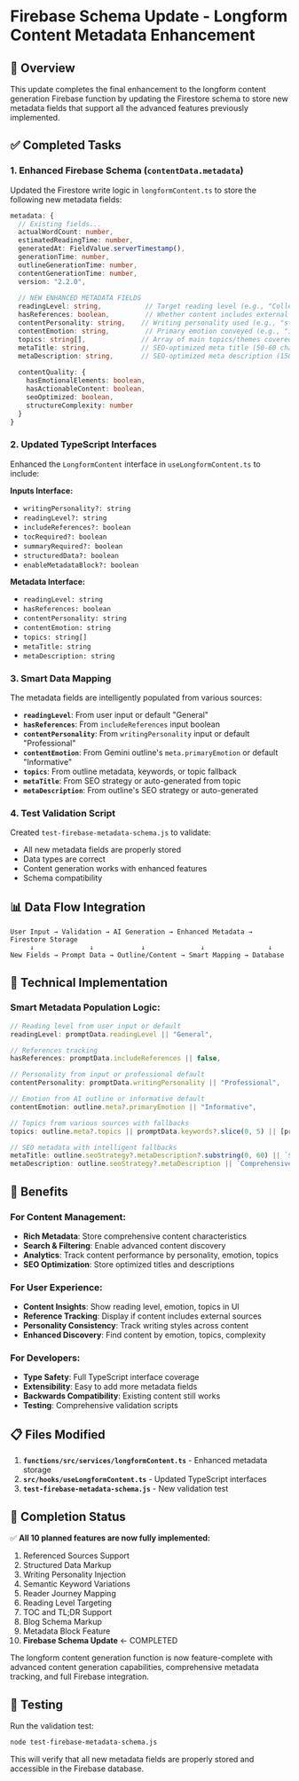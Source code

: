 # Firebase Schema Update - Longform Content Metadata Enhancement

## 🎯 Overview
This update completes the final enhancement to the longform content generation Firebase function by updating the Firestore schema to store new metadata fields that support all the advanced features previously implemented.

## ✅ Completed Tasks

### 1. **Enhanced Firebase Schema (`contentData.metadata`)**
Updated the Firestore write logic in `longformContent.ts` to store the following new metadata fields:

```typescript
metadata: {
  // Existing fields...
  actualWordCount: number,
  estimatedReadingTime: number,
  generatedAt: FieldValue.serverTimestamp(),
  generationTime: number,
  outlineGenerationTime: number,
  contentGenerationTime: number,
  version: "2.2.0",
  
  // NEW ENHANCED METADATA FIELDS
  readingLevel: string,           // Target reading level (e.g., "College level", "High School")
  hasReferences: boolean,         // Whether content includes external references
  contentPersonality: string,    // Writing personality used (e.g., "strategic consultant")
  contentEmotion: string,         // Primary emotion conveyed (e.g., "informed", "motivated")
  topics: string[],              // Array of main topics/themes covered
  metaTitle: string,             // SEO-optimized meta title (50-60 chars)
  metaDescription: string,       // SEO-optimized meta description (150-160 chars)
  
  contentQuality: {
    hasEmotionalElements: boolean,
    hasActionableContent: boolean,
    seoOptimized: boolean,
    structureComplexity: number
  }
}
```

### 2. **Updated TypeScript Interfaces**
Enhanced the `LongformContent` interface in `useLongformContent.ts` to include:

**Inputs Interface:**
- `writingPersonality?: string`
- `readingLevel?: string`
- `includeReferences?: boolean`
- `tocRequired?: boolean`
- `summaryRequired?: boolean`
- `structuredData?: boolean`
- `enableMetadataBlock?: boolean`

**Metadata Interface:**
- `readingLevel: string`
- `hasReferences: boolean`
- `contentPersonality: string`
- `contentEmotion: string`
- `topics: string[]`
- `metaTitle: string`
- `metaDescription: string`

### 3. **Smart Data Mapping**
The metadata fields are intelligently populated from various sources:

- **`readingLevel`**: From user input or default "General"
- **`hasReferences`**: From `includeReferences` input boolean
- **`contentPersonality`**: From `writingPersonality` input or default "Professional"
- **`contentEmotion`**: From Gemini outline's `meta.primaryEmotion` or default "Informative"
- **`topics`**: From outline metadata, keywords, or topic fallback
- **`metaTitle`**: From SEO strategy or auto-generated from topic
- **`metaDescription`**: From outline's SEO strategy or auto-generated

### 4. **Test Validation Script**
Created `test-firebase-metadata-schema.js` to validate:
- All new metadata fields are properly stored
- Data types are correct
- Content generation works with enhanced features
- Schema compatibility

## 📊 Data Flow Integration

```
User Input → Validation → AI Generation → Enhanced Metadata → Firestore Storage
     ↓              ↓            ↓              ↓                ↓
New Fields → Prompt Data → Outline/Content → Smart Mapping → Database
```

## 🔧 Technical Implementation

### Smart Metadata Population Logic:
```typescript
// Reading level from user input or default
readingLevel: promptData.readingLevel || "General",

// References tracking
hasReferences: promptData.includeReferences || false,

// Personality from input or professional default
contentPersonality: promptData.writingPersonality || "Professional",

// Emotion from AI outline or informative default
contentEmotion: outline.meta?.primaryEmotion || "Informative",

// Topics from various sources with fallbacks
topics: outline.meta?.topics || promptData.keywords?.slice(0, 5) || [promptData.topic],

// SEO metadata with intelligent fallbacks
metaTitle: outline.seoStrategy?.metaDescription?.substring(0, 60) || `${promptData.topic} - Expert Guide`,
metaDescription: outline.seoStrategy?.metaDescription || `Comprehensive guide to ${promptData.topic} for ${promptData.audience}`
```

## 🚀 Benefits

### For Content Management:
- **Rich Metadata**: Store comprehensive content characteristics
- **Search & Filtering**: Enable advanced content discovery
- **Analytics**: Track content performance by personality, emotion, topics
- **SEO Optimization**: Store optimized titles and descriptions

### For User Experience:
- **Content Insights**: Show reading level, emotion, topics in UI
- **Reference Tracking**: Display if content includes external sources
- **Personality Consistency**: Track writing styles across content
- **Enhanced Discovery**: Find content by emotion, topics, complexity

### For Developers:
- **Type Safety**: Full TypeScript interface coverage
- **Extensibility**: Easy to add more metadata fields
- **Backwards Compatibility**: Existing content still works
- **Testing**: Comprehensive validation scripts

## 📋 Files Modified

1. **`functions/src/services/longformContent.ts`** - Enhanced metadata storage
2. **`src/hooks/useLongformContent.ts`** - Updated TypeScript interfaces
3. **`test-firebase-metadata-schema.js`** - New validation test

## 🎉 Completion Status

✅ **All 10 planned features are now fully implemented:**
1. Referenced Sources Support
2. Structured Data Markup  
3. Writing Personality Injection
4. Semantic Keyword Variations
5. Reader Journey Mapping
6. Reading Level Targeting
7. TOC and TL;DR Support
8. Blog Schema Markup
9. Metadata Block Feature
10. **Firebase Schema Update** ← COMPLETED

The longform content generation function is now feature-complete with advanced content generation capabilities, comprehensive metadata tracking, and full Firebase integration.

## 🧪 Testing

Run the validation test:
```bash
node test-firebase-metadata-schema.js
```

This will verify that all new metadata fields are properly stored and accessible in the Firebase database.
